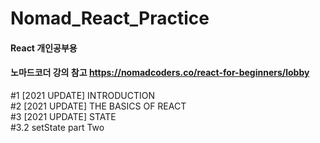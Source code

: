 # Nomad_React_Practice

#### React 개인공부용
#### 노마드코더 강의 참고 https://nomadcoders.co/react-for-beginners/lobby

#1 [2021 UPDATE] INTRODUCTION</br>
#2 [2021 UPDATE] THE BASICS OF REACT</br>
#3 [2021 UPDATE] STATE</br>
#3.2 setState part Two

